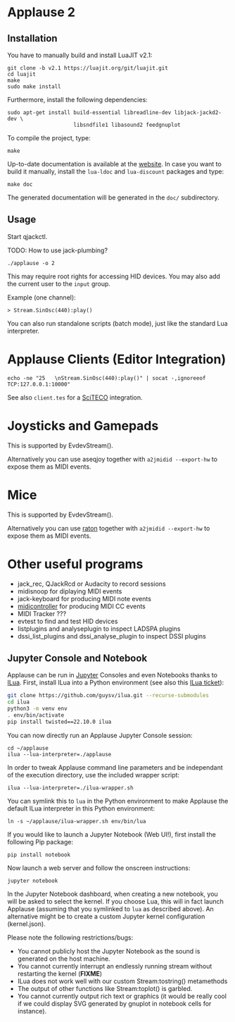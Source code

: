 # Applause 2

## Installation

You have to manually build and install LuaJIT v2.1:

    git clone -b v2.1 https://luajit.org/git/luajit.git
    cd luajit
    make
    sudo make install

Furthermore, install the following dependencies:

    sudo apt-get install build-essential libreadline-dev libjack-jackd2-dev \
                         libsndfile1 libasound2 feedgnuplot

To compile the project, type:

    make

Up-to-date documentation is available at the [website](http://rhaberkorn.github.io/applause2).
In case you want to build it manually, install the `lua-ldoc` and `lua-discount` packages and type:

    make doc

The generated documentation will be generated in the `doc/` subdirectory.

## Usage

Start qjackctl.

TODO: How to use jack-plumbing?

    ./applause -o 2

This may require root rights for accessing HID devices.
You may also add the current user to the `input` group.

Example (one channel):

    > Stream.SinOsc(440):play()

You can also run standalone scripts (batch mode), just like the standard Lua interpreter.

# Applause Clients (Editor Integration)

    echo -ne "25   \nStream.SinOsc(440):play()" | socat -,ignoreeof TCP:127.0.0.1:10000"

See also `client.tes` for a [SciTECO](https://github.com/rhaberkorn/sciteco) integration.

# Joysticks and Gamepads

This is supported by EvdevStream().

Alternatively you can use aseqjoy together with `a2jmidid --export-hw`
to expose them as MIDI events.

# Mice

This is supported by EvdevStream().

Alternatively you can use [raton](https://github.com/GModal/raton) together with `a2jmidid --export-hw`
to expose them as MIDI events.

# Other useful programs

* jack_rec, QJackRcd or Audacity to record sessions
* midisnoop for diplaying MIDI events
* jack-keyboard for producing MIDI note events
* [midicontroller](https://sourceforge.net/projects/midicontrol/) for producing MIDI CC events
* MIDI Tracker ???
* evtest to find and test HID devices
* listplugins and analyseplugin to inspect LADSPA plugins
* dssi_list_plugins and dssi_analyse_plugin to inspect DSSI plugins

## Jupyter Console and Notebook

Applause can be run in [Jupyter](https://jupyter.org/) Consoles and even Notebooks thanks to
[ILua](https://github.com/guysv/ilua).
First, install ILua into a Python environment
(see also this [ILua ticket](https://github.com/guysv/ilua/issues/28)):

```bash
git clone https://github.com/guysv/ilua.git --recurse-submodules
cd ilua
python3 -m venv env
. env/bin/activate
pip install twisted==22.10.0 ilua
```

You can now directly run an Applause Jupyter Console session:

```
cd ~/applause
ilua --lua-interpreter=./applause
```

In order to tweak Applause command line parameters and be independant of the execution directory, use
the included wrapper script:

```
ilua --lua-interpreter=./ilua-wrapper.sh
```

You can symlink this to `lua` in the Python environment to make Applause the default
ILua interpreter in this Python environment:

```
ln -s ~/applause/ilua-wrapper.sh env/bin/lua
```

If you would like to launch a Jupyter Notebook (Web UI!), first install the following Pip package:

```
pip install notebook
```

Now launch a web server and follow the onscreen instructions:

```
jupyter notebook
```

In the Jupyter Notebook dashboard, when creating a new notebook, you will be asked to select the kernel.
If you choose Lua, this will in fact launch Applause (assuming that you symlinked to `lua`
as described above).
An alternative might be to create a custom Jupyter kernel configuration (kernel.json).

Please note the following restrictions/bugs:

* You cannot publicly host the Jupyter Notebook as the sound is generated on the host machine.
* You cannot currently interrupt an endlessly running stream without restarting the kernel (**FIXME**)
* ILua does not work well with our custom Stream:tostring() metamethods
* The output of other functions like Stream:toplot() is garbled.
* You cannot currently output rich text or graphics
  (it would be really cool if we could display SVG generated by gnuplot in notebook cells for instance).
